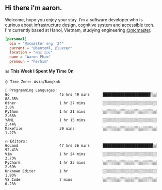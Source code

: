 <h2><b>Hi there i'm aaron. </b></h2>

Welcome, hope you enjoy your stay. I'm a software developer who is curious about infrastructure design, cognitive system and accessible tech. I'm currently based at Hanoi, Vietnam, studying engineering [@mcmaster](https://www.mcmaster.ca/).

```toml
[personal]
  bio = "@mcmaster eng '24"
  current = "@bentoml, @luxcer"
  location = "🇻🇳 🇨🇦"
  name = "Aaron Pham"
  pronoun = "he/him"
```
<!--<img src="https://github-readme-stats.vercel.app/api?username=aarnphm&show_icons=true&count_private=true&theme=dark" height="170"/>-->
<!--<img src="https://github-readme-stats.vercel.app/api/top-langs/?username=aarnphm&layout=compact&hide=css&theme=dark" height="170" />-->


<!--START_SECTION:waka-->
📊 **This Week I Spent My Time On** 

```text
⌚︎ Time Zone: Asia/Bangkok

💬 Programming Languages: 
Go                       45 hrs 49 mins      ██████████████████████░░░   88.35% 
Other                    1 hr 27 mins        ░░░░░░░░░░░░░░░░░░░░░░░░░   2.8% 
Python                   1 hr 21 mins        ░░░░░░░░░░░░░░░░░░░░░░░░░   2.63% 
YAML                     1 hr 15 mins        ░░░░░░░░░░░░░░░░░░░░░░░░░   2.44% 
Makefile                 39 mins             ░░░░░░░░░░░░░░░░░░░░░░░░░   1.27%

🔥 Editors: 
GoLand                   47 hrs 56 mins      ███████████████████████░░   92.41% 
Vim                      1 hr 24 mins        ░░░░░░░░░░░░░░░░░░░░░░░░░   2.73% 
PyCharm                  1 hr 23 mins        ░░░░░░░░░░░░░░░░░░░░░░░░░   2.69% 
Unknown Editor           1 hr                ░░░░░░░░░░░░░░░░░░░░░░░░░   1.93% 
VS Code                  7 mins              ░░░░░░░░░░░░░░░░░░░░░░░░░   0.23%

```


<!--END_SECTION:waka-->

<!--
**aarnphm/aarnphm** is a ✨ _special_ ✨ repository because its `README.md` (this file) appears on your GitHub profile.

Here are some ideas to get you started:

- 🔭 I’m currently working on ...
- 🌱 I’m currently learning ...
- 👯 I’m looking to collaborate on ...
- 🤔 I’m looking for help with ...
- 💬 Ask me about ...
- 📫 How to reach me: ...
- 😄 Pronouns: ...
- ⚡ Fun fact: ...
-->
